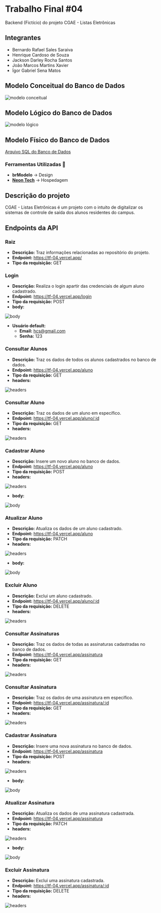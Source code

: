 # Trabalho Final #04
Backend (Fictício) do projeto CGAE - Listas Eletrônicas

## Integrantes
- Bernardo Rafael Sales Saraiva
- Henrique Cardoso de Souza
- Jackson Darley Rocha Santos
- João Marcos Martins Xavier
- Ígor Gabriel Sena Matos

## Modelo Conceitual do Banco de Dados
![modelo conceitual](./db/Conceitual.png)

## Modelo Lógico do Banco de Dados
![modelo lógico](./db/Lógico.png)

## Modelo Físico do Banco de Dados
[Arquivo SQL do Banco de Dados](./db/DDL.sql)

### Ferramentas Utilizadas 🚀
- **brModelo** -> Design
- [**Neon Tech**](https://neon.tech) -> Hospedagem

## Descrição do projeto
CGAE - Listas Eletrônicas é um projeto com o intuito de digitalizar os sistemas de controle de saída dos alunos residentes do campus.

## Endpoints da API

### Raiz
- **Descrição:** Traz informações relacionadas ao repositório do projeto.
- **Endpoint:** https://tf-04.vercel.app/
- **Tipo da requisição:** GET

### Login
- **Descrição:** Realiza o login apartir das credenciais de algum aluno cadastrado.
- **Endpoint:** https://tf-04.vercel.app/login
- **Tipo da requisição:** POST
- **body:**

![body](./img/login.png)

- **Usuário default:**
    - **Email:** hcs@gmail.com
    - **Senha:** 123

### Consultar Alunos
- **Descrição:** Traz os dados de todos os alunos cadastrados no banco de dados.
- **Endpoint:** https://tf-04.vercel.app/aluno
- **Tipo da requisição:** GET
- **headers:**

![headers](./img/header.png)


### Consultar Aluno
- **Descrição:** Traz os dados de um aluno em específico.
- **Endpoint:** https://tf-04.vercel.app/aluno/:id
- **Tipo da requisição:** GET
- **headers:**

![headers](./img/header.png)

### Cadastrar Aluno
- **Descrição:** Insere um novo aluno no banco de dados.
- **Endpoint:** https://tf-04.vercel.app/aluno
- **Tipo da requisição:** POST
- **headers:**

![headers](./img/header.png)

- **body:**

![body](./img/insert-aluno.png)

### Atualizar Aluno
- **Descrição:** Atualiza os dados de um aluno cadastrado.
- **Endpoint:** https://tf-04.vercel.app/aluno
- **Tipo da requisição:** PATCH
- **headers:**

![headers](./img/header.png)

- **body:**

![body](./img/update-aluno.png)

### Excluir Aluno
- **Descrição:** Exclui um aluno cadastrado.
- **Endpoint:** https://tf-04.vercel.app/aluno/:id
- **Tipo da requisição:** DELETE
- **headers:**

![headers](./img/header.png)

### Consultar Assinaturas
- **Descrição:** Traz os dados de todas as assinaturas cadastradas no banco de dados.
- **Endpoint:** https://tf-04.vercel.app/assinatura
- **Tipo da requisição:** GET
- **headers:**

![headers](./img/header.png)


### Consultar Assinatura
- **Descrição:** Traz os dados de uma assinatura em específico.
- **Endpoint:** https://tf-04.vercel.app/assinatura/:id
- **Tipo da requisição:** GET
- **headers:**

![headers](./img/header.png)

### Cadastrar Assinatura
- **Descrição:** Insere uma nova assinatura no banco de dados.
- **Endpoint:** https://tf-04.vercel.app/assinatura
- **Tipo da requisição:** POST
- **headers:**

![headers](./img/header.png)

- **body:**

![body](./img/insert-assinatura.png)

### Atualizar Assinatura
- **Descrição:** Atualiza os dados de uma assinatura cadastrada.
- **Endpoint:** https://tf-04.vercel.app/assinatura
- **Tipo da requisição:** PATCH
- **headers:**

![headers](./img/header.png)

- **body:**

![body](./img/update-assinatura.png)

### Excluir Assinatura
- **Descrição:** Exclui uma assinatura cadastrada.
- **Endpoint:** https://tf-04.vercel.app/assinatura/:id
- **Tipo da requisição:** DELETE
- **headers:**

![headers](./img/header.png)
